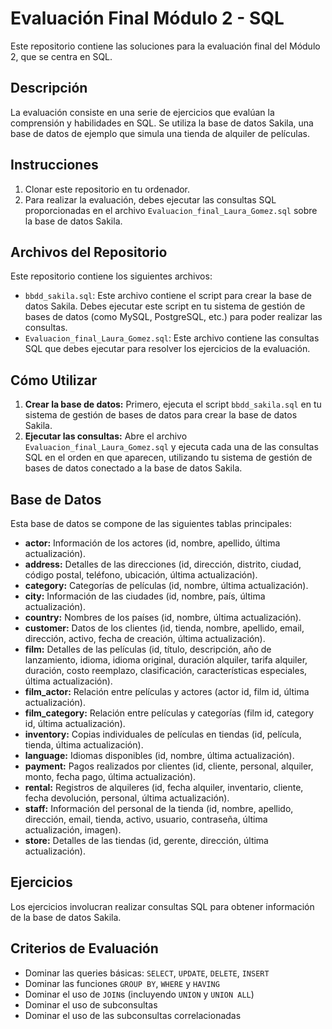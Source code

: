 
# Evaluación Final Módulo 2 - SQL

Este repositorio contiene las soluciones para la evaluación final del Módulo 2, que se centra en SQL.

## Descripción

La evaluación consiste en una serie de ejercicios que evalúan la comprensión y habilidades en SQL. Se utiliza la base de datos Sakila, una base de datos de ejemplo que simula una tienda de alquiler de películas. 

## Instrucciones

1.  Clonar este repositorio en tu ordenador. 
2.  Para realizar la evaluación, debes ejecutar las consultas SQL proporcionadas en el archivo `Evaluacion_final_Laura_Gomez.sql` sobre la base de datos Sakila.

## Archivos del Repositorio

Este repositorio contiene los siguientes archivos:

* `bbdd_sakila.sql`: Este archivo contiene el script para crear la base de datos Sakila. Debes ejecutar este script en tu sistema de gestión de bases de datos (como MySQL, PostgreSQL, etc.) para poder realizar las consultas.
* `Evaluacion_final_Laura_Gomez.sql`: Este archivo contiene las consultas SQL que debes ejecutar para resolver los ejercicios de la evaluación.

## Cómo Utilizar

1.  **Crear la base de datos:** Primero, ejecuta el script `bbdd_sakila.sql` en tu sistema de gestión de bases de datos para crear la base de datos Sakila.
2.  **Ejecutar las consultas:** Abre el archivo `Evaluacion_final_Laura_Gomez.sql` y ejecuta cada una de las consultas SQL en el orden en que aparecen, utilizando tu sistema de gestión de bases de datos conectado a la base de datos Sakila. 

## Base de Datos

Esta base de datos se compone de las siguientes tablas principales:

* **actor:** Información de los actores (id, nombre, apellido, última actualización).
* **address:** Detalles de las direcciones (id, dirección, distrito, ciudad, código postal, teléfono, ubicación, última actualización).
* **category:** Categorías de películas (id, nombre, última actualización).
* **city:** Información de las ciudades (id, nombre, país, última actualización).
* **country:** Nombres de los países (id, nombre, última actualización).
* **customer:** Datos de los clientes (id, tienda, nombre, apellido, email, dirección, activo, fecha de creación, última actualización).
* **film:** Detalles de las películas (id, título, descripción, año de lanzamiento, idioma, idioma original, duración alquiler, tarifa alquiler, duración, costo reemplazo, clasificación, características especiales, última actualización).
* **film\_actor:** Relación entre películas y actores (actor id, film id, última actualización).
* **film\_category:** Relación entre películas y categorías (film id, category id, última actualización).
* **inventory:** Copias individuales de películas en tiendas (id, película, tienda, última actualización).
* **language:** Idiomas disponibles (id, nombre, última actualización).
* **payment:** Pagos realizados por clientes (id, cliente, personal, alquiler, monto, fecha pago, última actualización).
* **rental:** Registros de alquileres (id, fecha alquiler, inventario, cliente, fecha devolución, personal, última actualización).
* **staff:** Información del personal de la tienda (id, nombre, apellido, dirección, email, tienda, activo, usuario, contraseña, última actualización, imagen).
* **store:** Detalles de las tiendas (id, gerente, dirección, última actualización).

## Ejercicios

Los ejercicios involucran realizar consultas SQL para obtener información de la base de datos Sakila.

## Criterios de Evaluación

* Dominar las queries básicas: `SELECT`, `UPDATE`, `DELETE`, `INSERT` 
* Dominar las funciones `GROUP BY`, `WHERE` y `HAVING`
* Dominar el uso de `JOIN`s (incluyendo `UNION` y `UNION ALL`) 
* Dominar el uso de subconsultas 
* Dominar el uso de las subconsultas correlacionadas 


